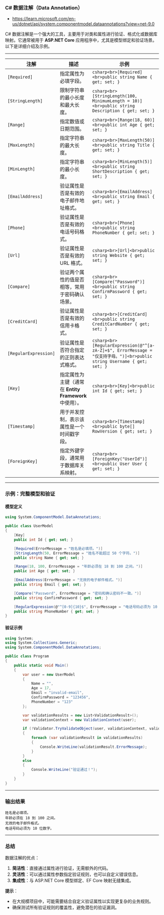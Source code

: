 ### C# 数据注解（Data Annotation）
- https://learn.microsoft.com/en-us/dotnet/api/system.componentmodel.dataannotations?view=net-9.0

C# 数据注解是一个强大的工具，主要用于对类和属性进行验证、格式化或数据库映射。它通常被用于 **ASP.NET Core** 应用程序中，尤其是模型绑定和验证场景。以下是详细介绍及示例。

---

| **注解**             | **描述**                                                                                           | **示例**                                                                                      |
|-----------------------|---------------------------------------------------------------------------------------------------|----------------------------------------------------------------------------------------------|
| `[Required]`          | 指定属性为必填字段。                                                                               | ```csharp<br>[Required]<br>public string Name { get; set; }```                              |
| `[StringLength]`      | 限制字符串的最小长度和最大长度。                                                                   | ```csharp<br>[StringLength(100, MinimumLength = 10)]<br>public string Description { get; set; }``` |
| `[Range]`             | 指定数值或日期范围。                                                                               | ```csharp<br>[Range(18, 60)]<br>public int Age { get; set; }```                             |
| `[MaxLength]`         | 指定字符串的最大长度。                                                                             | ```csharp<br>[MaxLength(50)]<br>public string Title { get; set; }```                        |
| `[MinLength]`         | 指定字符串的最小长度。                                                                             | ```csharp<br>[MinLength(5)]<br>public string ShortDescription { get; set; }```             |
| `[EmailAddress]`      | 验证属性是否是有效的电子邮件地址格式。                                                             | ```csharp<br>[EmailAddress]<br>public string Email { get; set; }```                         |
| `[Phone]`             | 验证属性是否是有效的电话号码格式。                                                                 | ```csharp<br>[Phone]<br>public string PhoneNumber { get; set; }```                          |
| `[Url]`               | 验证属性是否是有效的 URL 格式。                                                                    | ```csharp<br>[Url]<br>public string Website { get; set; }```                                |
| `[Compare]`           | 验证两个属性的值是否相等，常用于密码确认场景。                                                     | ```csharp<br>[Compare("Password")]<br>public string ConfirmPassword { get; set; }```        |
| `[CreditCard]`        | 验证属性是否是有效的信用卡格式。                                                                   | ```csharp<br>[CreditCard]<br>public string CreditCardNumber { get; set; }```                |
| `[RegularExpression]` | 验证属性是否符合指定的正则表达式格式。                                                             | ```csharp<br>[RegularExpression(@"^[a-zA-Z]+$", ErrorMessage = "仅支持字母。")]<br>public string Username { get; set; }``` |
| `[Key]`               | 指定属性为主键（通常在 **Entity Framework** 中使用）。                                              | ```csharp<br>[Key]<br>public int Id { get; set; }```                                        |
| `[Timestamp]`         | 用于并发控制，表示该属性是一个时间戳字段。                                                         | ```csharp<br>[Timestamp]<br>public byte[] RowVersion { get; set; }```                       |
| `[ForeignKey]`        | 指定外键字段，通常用于数据库关系映射。                                                             | ```csharp<br>[ForeignKey("UserId")]<br>public User User { get; set; }```                    |

---

### 示例：完整模型和验证

#### 模型定义
```csharp
using System.ComponentModel.DataAnnotations;

public class UserModel
{
    [Key]
    public int Id { get; set; }

    [Required(ErrorMessage = "姓名是必填项。")]
    [StringLength(50, ErrorMessage = "姓名不能超过 50 个字符。")]
    public string Name { get; set; }

    [Range(18, 100, ErrorMessage = "年龄必须在 18 到 100 之间。")]
    public int Age { get; set; }

    [EmailAddress(ErrorMessage = "无效的电子邮件格式。")]
    public string Email { get; set; }

    [Compare("Password", ErrorMessage = "密码和确认密码不一致。")]
    public string ConfirmPassword { get; set; }

    [RegularExpression(@"^[0-9]{10}$", ErrorMessage = "电话号码必须为 10 位数字。")]
    public string PhoneNumber { get; set; }
}
```

#### 验证示例
```csharp
using System;
using System.Collections.Generic;
using System.ComponentModel.DataAnnotations;

public class Program
{
    public static void Main()
    {
        var user = new UserModel
        {
            Name = "",
            Age = 17,
            Email = "invalid-email",
            ConfirmPassword = "123456",
            PhoneNumber = "123"
        };

        var validationResults = new List<ValidationResult>();
        var validationContext = new ValidationContext(user);

        if (!Validator.TryValidateObject(user, validationContext, validationResults, true))
        {
            foreach (var validationResult in validationResults)
            {
                Console.WriteLine(validationResult.ErrorMessage);
            }
        }
        else
        {
            Console.WriteLine("验证通过！");
        }
    }
}
```

---

### 输出结果
```
姓名是必填项。
年龄必须在 18 到 100 之间。
无效的电子邮件格式。
电话号码必须为 10 位数字。
```

---

### 总结

数据注解的优点：
1. **简洁性**：直接通过属性进行验证，无需额外的代码。
2. **灵活性**：可以通过属性参数指定验证规则，也可以自定义错误信息。
3. **集成性**：与 ASP.NET Core 模型绑定、EF Core 映射无缝集成。

**提示**：
- 在大规模项目中，可能需要结合自定义验证属性以实现更复杂的业务规则。
- 确保测试所有验证规则的覆盖性，避免潜在的验证漏洞。

